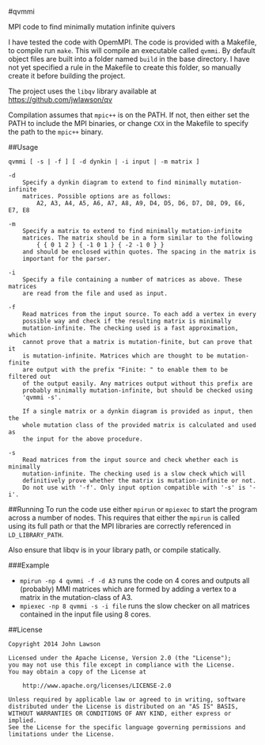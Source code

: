 #qvmmi

MPI code to find minimally mutation infinite quivers


I have tested the code with OpemMPI. The code is provided with a Makefile, to
compile run `make`. This will compile an executable called `qvmmi`. By default
object files are built into a folder named `build` in the base directory. I have
not yet specified a rule in the Makefile to create this folder, so manually
create it before building the project.

The project uses the `libqv` library available at https://github.com/jwlawson/qv

Compilation assumes that `mpic++` is on the PATH. If not, then either set the
PATH to include the MPI binaries, or change `CXX` in the Makefile to specify
the path to the `mpic++` binary.

##Usage
```
qvmmi [ -s | -f ] [ -d dynkin | -i input | -m matrix ]

-d
    Specify a dynkin diagram to extend to find minimally mutation-infinite
    matrices. Possible options are as follows: 
        A2, A3, A4, A5, A6, A7, A8, A9, D4, D5, D6, D7, D8, D9, E6, E7, E8

-m
    Specify a matrix to extend to find minimally mutation-infinite
    matrices. The matrix should be in a form similar to the following
        { { 0 1 2 } { -1 0 1 } { -2 -1 0 } }
    and should be enclosed within quotes. The spacing in the matrix is
    important for the parser.
    
-i
    Specify a file containing a number of matrices as above. These matrices
    are read from the file and used as input.
    
-f
    Read matrices from the input source. To each add a vertex in every
    possible way and check if the resulting matrix is minimally
    mutation-infinite. The checking used is a fast approximation, which
    cannot prove that a matrix is mutation-finite, but can prove that it
    is mutation-infinite. Matrices which are thought to be mutation-finite
    are output with the prefix "Finite: " to enable them to be filtered out
    of the output easily. Any matrices output without this prefix are
    probably minimally mutation-infinite, but should be checked using
    'qvmmi -s'.
    
    If a single matrix or a dynkin diagram is provided as input, then the
    whole mutation class of the provided matrix is calculated and used as
    the input for the above procedure.
    
-s
    Read matrices from the input source and check whether each is minimally
    mutation-infinite. The checking used is a slow check which will
    definitively prove whether the matrix is mutation-infinite or not.
    Do not use with '-f'. Only input option compatible with '-s' is '-i'.
```

##Running
To run the code use either `mpirun` or `mpiexec` to start the program across a
number of nodes. This requires that either the `mpirun` is called using its full
path or that the MPI libraries are correctly referenced in `LD_LIBRARY_PATH`.

Also ensure that libqv is in your library path, or compile statically.

###Example
- `mpirun -np 4 qvmmi -f -d A3` runs the code on 4 cores and outputs all
(probably) MMI matrices which are formed by adding a vertex to a matrix in the 
mutation-class of A3.
- `mpiexec -np 8 qvmmi -s -i file` runs the slow checker on all matrices 
contained in the input file using 8 cores.

##License
```
Copyright 2014 John Lawson

Licensed under the Apache License, Version 2.0 (the "License");
you may not use this file except in compliance with the License.
You may obtain a copy of the License at

    http://www.apache.org/licenses/LICENSE-2.0

Unless required by applicable law or agreed to in writing, software
distributed under the License is distributed on an "AS IS" BASIS,
WITHOUT WARRANTIES OR CONDITIONS OF ANY KIND, either express or implied.
See the License for the specific language governing permissions and
limitations under the License.
```
